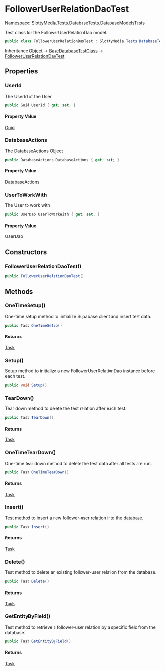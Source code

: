 # FollowerUserRelationDaoTest

Namespace: SlottyMedia.Tests.DatabaseTests.DatabaseModelsTests

Test class for the FollowerUserRelationDao model.

```csharp
public class FollowerUserRelationDaoTest : SlottyMedia.Tests.DatabaseTests.BaseDatabaseTestClass
```

Inheritance [Object](https://docs.microsoft.com/en-us/dotnet/api/system.object) → [BaseDatabaseTestClass](./slottymedia.tests.databasetests.basedatabasetestclass.md) → [FollowerUserRelationDaoTest](./slottymedia.tests.databasetests.databasemodelstests.followeruserrelationdaotest.md)

## Properties

### **UserId**

The UserId of the User

```csharp
public Guid UserId { get; set; }
```

#### Property Value

[Guid](https://docs.microsoft.com/en-us/dotnet/api/system.guid)<br>

### **DatabaseActions**

The DatabaseActions Object

```csharp
public DatabaseActions DatabaseActions { get; set; }
```

#### Property Value

DatabaseActions<br>

### **UserToWorkWith**

The User to work with

```csharp
public UserDao UserToWorkWith { get; set; }
```

#### Property Value

UserDao<br>

## Constructors

### **FollowerUserRelationDaoTest()**

```csharp
public FollowerUserRelationDaoTest()
```

## Methods

### **OneTimeSetup()**

One-time setup method to initialize Supabase client and insert test data.

```csharp
public Task OneTimeSetup()
```

#### Returns

[Task](https://docs.microsoft.com/en-us/dotnet/api/system.threading.tasks.task)<br>

### **Setup()**

Setup method to initialize a new FollowerUserRelationDao instance before each test.

```csharp
public void Setup()
```

### **TearDown()**

Tear down method to delete the test relation after each test.

```csharp
public Task TearDown()
```

#### Returns

[Task](https://docs.microsoft.com/en-us/dotnet/api/system.threading.tasks.task)<br>

### **OneTimeTearDown()**

One-time tear down method to delete the test data after all tests are run.

```csharp
public Task OneTimeTearDown()
```

#### Returns

[Task](https://docs.microsoft.com/en-us/dotnet/api/system.threading.tasks.task)<br>

### **Insert()**

Test method to insert a new follower-user relation into the database.

```csharp
public Task Insert()
```

#### Returns

[Task](https://docs.microsoft.com/en-us/dotnet/api/system.threading.tasks.task)<br>

### **Delete()**

Test method to delete an existing follower-user relation from the database.

```csharp
public Task Delete()
```

#### Returns

[Task](https://docs.microsoft.com/en-us/dotnet/api/system.threading.tasks.task)<br>

### **GetEntityByField()**

Test method to retrieve a follower-user relation by a specific field from the database.

```csharp
public Task GetEntityByField()
```

#### Returns

[Task](https://docs.microsoft.com/en-us/dotnet/api/system.threading.tasks.task)<br>
